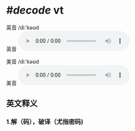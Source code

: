 # ***\#decode*** vt
英音 /diːˈkəʊd  
英音
<audio src="./media/decode1_AAC.aac" controls="controls"></audio>

美音 /diːˈkəʊd  
美音
<audio src="./media/decode2_AAC.aac" controls="controls"></audio>



  

英文释义
---
### 1.**解（码），破译（尤指密码)**  


